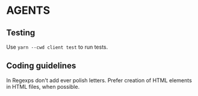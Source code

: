 # AGENTS

## Testing

Use `yarn --cwd client test` to run tests.

## Coding guidelines

In Regexps don't add ever polish letters.
Prefer creation of HTML elements in HTML files, when possible.